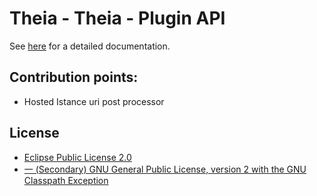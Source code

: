 # Theia - Theia - Plugin API

See [here](https://www.theia-ide.org/doc/index.html) for a detailed documentation.

## Contribution points:
 - Hosted Istance uri post processor

## License
- [Eclipse Public License 2.0](http://www.eclipse.org/legal/epl-2.0/)
- [一 (Secondary) GNU General Public License, version 2 with the GNU Classpath Exception](https://projects.eclipse.org/license/secondary-gpl-2.0-cp)
